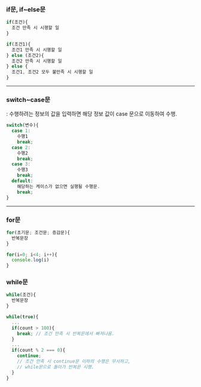 ### if문, if~else문
```jsx
if(조건){
  조건 만족 시 시행할 일
}

if(조건1){
  조건1 만족 시 시행할 일
} else (조건2){
  조건2 만족 시 시행할 일
} else {
  조건1, 조건2 모두 불만족 시 시행할 일
}
```
---

### switch~case문
: 수행하려는 정보의 값을 입력하면 해당 정보 값이 case 문으로 이동하여 수행.
```jsx
switch(변수){ 
  case 1:
    수행1
    break;
  case 2:
    수행2
    break;
  case 3:
    수행3
    break;
  default:
    해당하는 케이스가 없으면 실행될 수행문.
    break;
}

```
---

### for문
```jsx
for(초기문; 조건문; 증감문){
  반복문장
}

for(i=0; i<4; i++){
  console.log(i)
}
```

### while문
```jsx
while(조건){
  반복문장
}

while(true){
  ...
  if(count > 100){
    break; // 조건 만족 시 반복문에서 빠져나옴.
  }
  ...
  if(count % 2 === 0){
    continue; 
    // 조건 만족 시 continue문 이하의 수행은 무시하고,
    // while문으로 돌아가 반복문 시행.
  }
}
```